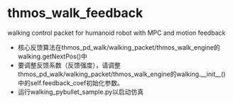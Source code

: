 # thmos_walk_feedback
walking control packet for humanoid robot with MPC and motion feedback


- 核心反馈算法在thmos_pd_walk/walking_packet/thmos_walk_engine的walking.getNextPos()中
- 要调整反馈系数（反馈强度），请调整thmos\_pd\_walk/walking\_packet/thmos\_walk\_engine的walking\.\_\_init\_\_()中的self.feedback_coef初始化参数。
- 运行walking_pybullet_sample.py以启动仿真
